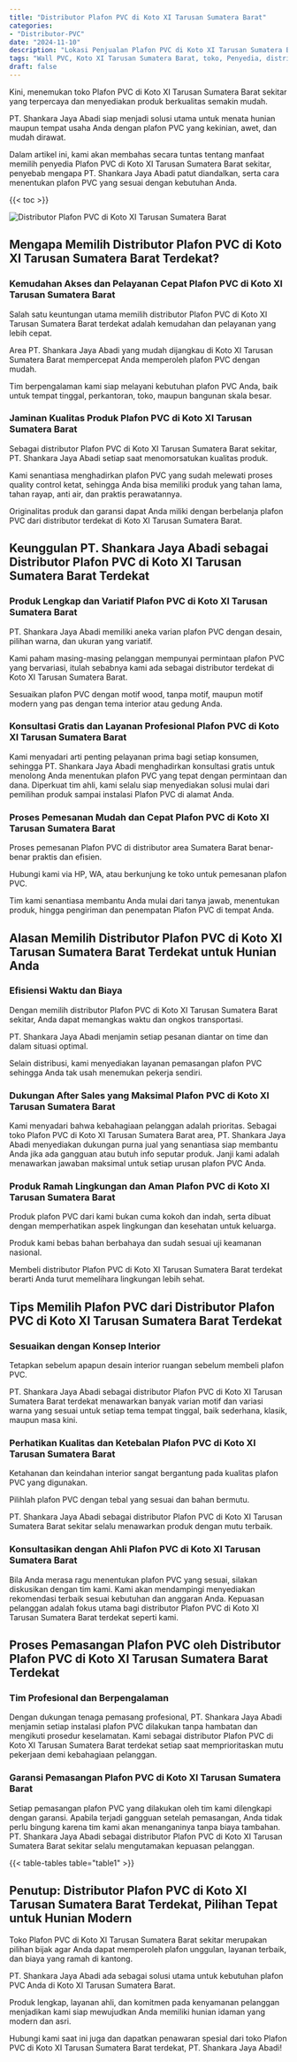 ```yaml
---
title: "Distributor Plafon PVC di Koto XI Tarusan Sumatera Barat"
categories: 
- "Distributor-PVC"
date: "2024-11-10"
description: "Lokasi Penjualan Plafon PVC di Koto XI Tarusan Sumatera Barat untuk tempat tinggal, kantor, serta gerai. Produk berkualitas, variasi motif, warna menarik, beserta layanan instalasi dikerjakan oleh tim berpengalaman serta kepastian resmi!|Servis penjualan Plafon PVC di Koto XI Tarusan Sumatera Barat bagi keperluan rumah, office, maupun ritel, beserta panel terbaik dan instalasi oleh teknisi berpengalaman serta jaminan resmi.|Alternatif Plafon PVC di Koto XI Tarusan Sumatera Barat yang terbukti untuk tempat tinggal, office, dan ritel, bersama material unggulan dan penempatan dikerjakan oleh tenaga ahli profesional dan kepastian resmi.|Penjualan Plafon PVC di Koto XI Tarusan Sumatera Barat untuk tempat tinggal, office, dan ritel, beserta material terbaik dan instalasi ditangani oleh tenaga ahli profesional, lengkap beserta jaminan resmi.}"
tags: "Wall PVC, Koto XI Tarusan Sumatera Barat, toko, Penyedia, distributor"
draft: false
---
```


Kini, menemukan toko Plafon PVC di Koto XI Tarusan Sumatera Barat sekitar yang terpercaya dan menyediakan produk berkualitas semakin mudah.

PT. Shankara Jaya Abadi siap menjadi solusi utama untuk menata hunian maupun tempat usaha Anda dengan plafon PVC yang kekinian, awet, dan mudah dirawat.

Dalam artikel ini, kami akan membahas secara tuntas tentang manfaat memilih penyedia Plafon PVC di Koto XI Tarusan Sumatera Barat sekitar, penyebab mengapa PT. Shankara Jaya Abadi patut diandalkan, serta cara menentukan plafon PVC yang sesuai dengan kebutuhan Anda.

{{< toc >}}

![Distributor Plafon PVC di Koto XI Tarusan Sumatera Barat](/images/Distributor-PVC/Distributor-Plafon-PVC-di-Koto-XI-Tarusan-Sumatera-Barat.png)


## Mengapa Memilih Distributor Plafon PVC di Koto XI Tarusan Sumatera Barat Terdekat?

### Kemudahan Akses dan Pelayanan Cepat Plafon PVC di Koto XI Tarusan Sumatera Barat

Salah satu keuntungan utama memilih distributor Plafon PVC di Koto XI Tarusan Sumatera Barat terdekat adalah kemudahan dan pelayanan yang lebih cepat.

Area PT. Shankara Jaya Abadi yang mudah dijangkau di Koto XI Tarusan Sumatera Barat mempercepat Anda memperoleh plafon PVC dengan mudah.

Tim berpengalaman kami siap melayani kebutuhan plafon PVC Anda, baik untuk tempat tinggal, perkantoran, toko, maupun bangunan skala besar.

### Jaminan Kualitas Produk Plafon PVC di Koto XI Tarusan Sumatera Barat

Sebagai distributor Plafon PVC di Koto XI Tarusan Sumatera Barat sekitar, PT. Shankara Jaya Abadi setiap saat menomorsatukan kualitas produk.

Kami senantiasa menghadirkan plafon PVC yang sudah melewati proses quality control ketat, sehingga Anda bisa memiliki produk yang tahan lama, tahan rayap, anti air, dan praktis perawatannya.

Originalitas produk dan garansi dapat Anda miliki dengan berbelanja plafon PVC dari distributor terdekat di Koto XI Tarusan Sumatera Barat.

## Keunggulan PT. Shankara Jaya Abadi sebagai Distributor Plafon PVC di Koto XI Tarusan Sumatera Barat Terdekat

### Produk Lengkap dan Variatif Plafon PVC di Koto XI Tarusan Sumatera Barat

PT. Shankara Jaya Abadi memiliki aneka varian plafon PVC dengan desain, pilihan warna, dan ukuran yang variatif.

Kami paham masing-masing pelanggan mempunyai permintaan plafon PVC yang bervariasi, itulah sebabnya kami ada sebagai distributor terdekat di Koto XI Tarusan Sumatera Barat.

Sesuaikan plafon PVC dengan motif wood, tanpa motif, maupun motif modern yang pas dengan tema interior atau gedung Anda.

### Konsultasi Gratis dan Layanan Profesional Plafon PVC di Koto XI Tarusan Sumatera Barat

Kami menyadari arti penting pelayanan prima bagi setiap konsumen, sehingga PT. Shankara Jaya Abadi menghadirkan konsultasi gratis untuk menolong Anda menentukan plafon PVC yang tepat dengan permintaan dan dana. Diperkuat tim ahli, kami selalu siap menyediakan solusi mulai dari pemilihan produk sampai instalasi Plafon PVC di alamat Anda.

### Proses Pemesanan Mudah dan Cepat Plafon PVC di Koto XI Tarusan Sumatera Barat

Proses pemesanan Plafon PVC di distributor area Sumatera Barat benar-benar praktis dan efisien.

Hubungi kami via HP, WA, atau berkunjung ke toko untuk pemesanan plafon PVC.

Tim kami senantiasa membantu Anda mulai dari tanya jawab, menentukan produk, hingga pengiriman dan penempatan Plafon PVC di tempat Anda.

## Alasan Memilih Distributor Plafon PVC di Koto XI Tarusan Sumatera Barat Terdekat untuk Hunian Anda

### Efisiensi Waktu dan Biaya

Dengan memilih distributor Plafon PVC di Koto XI Tarusan Sumatera Barat sekitar, Anda dapat memangkas waktu dan ongkos transportasi.

PT. Shankara Jaya Abadi menjamin setiap pesanan diantar on time dan dalam situasi optimal.

Selain distribusi, kami menyediakan layanan pemasangan plafon PVC sehingga Anda tak usah menemukan pekerja sendiri.

### Dukungan After Sales yang Maksimal Plafon PVC di Koto XI Tarusan Sumatera Barat

Kami menyadari bahwa kebahagiaan pelanggan adalah prioritas. Sebagai toko Plafon PVC di Koto XI Tarusan Sumatera Barat area, PT. Shankara Jaya Abadi menyediakan dukungan purna jual yang senantiasa siap membantu Anda jika ada gangguan atau butuh info seputar produk. Janji kami adalah menawarkan jawaban maksimal untuk setiap urusan plafon PVC Anda.

### Produk Ramah Lingkungan dan Aman Plafon PVC di Koto XI Tarusan Sumatera Barat

Produk plafon PVC dari kami bukan cuma kokoh dan indah, serta dibuat dengan memperhatikan aspek lingkungan dan kesehatan untuk keluarga.

Produk kami bebas bahan berbahaya dan sudah sesuai uji keamanan nasional.

Membeli distributor Plafon PVC di Koto XI Tarusan Sumatera Barat terdekat berarti Anda turut memelihara lingkungan lebih sehat.

## Tips Memilih Plafon PVC dari Distributor Plafon PVC di Koto XI Tarusan Sumatera Barat Terdekat

### Sesuaikan dengan Konsep Interior

Tetapkan sebelum apapun desain interior ruangan sebelum membeli plafon PVC.

PT. Shankara Jaya Abadi sebagai distributor Plafon PVC di Koto XI Tarusan Sumatera Barat terdekat menawarkan banyak varian motif dan variasi warna yang sesuai untuk setiap tema tempat tinggal, baik sederhana, klasik, maupun masa kini.

### Perhatikan Kualitas dan Ketebalan Plafon PVC di Koto XI Tarusan Sumatera Barat

Ketahanan dan keindahan interior sangat bergantung pada kualitas plafon PVC yang digunakan.

Pilihlah plafon PVC dengan tebal yang sesuai dan bahan bermutu.

PT. Shankara Jaya Abadi sebagai distributor Plafon PVC di Koto XI Tarusan Sumatera Barat sekitar selalu menawarkan produk dengan mutu terbaik.

### Konsultasikan dengan Ahli Plafon PVC di Koto XI Tarusan Sumatera Barat

Bila Anda merasa ragu menentukan plafon PVC yang sesuai, silakan diskusikan dengan tim kami. Kami akan mendampingi menyediakan rekomendasi terbaik sesuai kebutuhan dan anggaran Anda. Kepuasan pelanggan adalah fokus utama bagi distributor Plafon PVC di Koto XI Tarusan Sumatera Barat terdekat seperti kami.

## Proses Pemasangan Plafon PVC oleh Distributor Plafon PVC di Koto XI Tarusan Sumatera Barat Terdekat

### Tim Profesional dan Berpengalaman

Dengan dukungan tenaga pemasang profesional, PT. Shankara Jaya Abadi menjamin setiap instalasi plafon PVC dilakukan tanpa hambatan dan mengikuti prosedur keselamatan. Kami sebagai distributor Plafon PVC di Koto XI Tarusan Sumatera Barat terdekat setiap saat memprioritaskan mutu pekerjaan demi kebahagiaan pelanggan.

### Garansi Pemasangan Plafon PVC di Koto XI Tarusan Sumatera Barat

Setiap pemasangan plafon PVC yang dilakukan oleh tim kami dilengkapi dengan garansi. Apabila terjadi gangguan setelah pemasangan, Anda tidak perlu bingung karena tim kami akan menanganinya tanpa biaya tambahan. PT. Shankara Jaya Abadi sebagai distributor Plafon PVC di Koto XI Tarusan Sumatera Barat sekitar selalu mengutamakan kepuasan pelanggan.

{{< table-tables table="table1" >}}

## Penutup: Distributor Plafon PVC di Koto XI Tarusan Sumatera Barat Terdekat, Pilihan Tepat untuk Hunian Modern

Toko Plafon PVC di Koto XI Tarusan Sumatera Barat sekitar merupakan pilihan bijak agar Anda dapat memperoleh plafon unggulan, layanan terbaik, dan biaya yang ramah di kantong.

PT. Shankara Jaya Abadi ada sebagai solusi utama untuk kebutuhan plafon PVC Anda di Koto XI Tarusan Sumatera Barat.

Produk lengkap, layanan ahli, dan komitmen pada kenyamanan pelanggan menjadikan kami siap mewujudkan Anda memiliki hunian idaman yang modern dan asri.

Hubungi kami saat ini juga dan dapatkan penawaran spesial dari toko Plafon PVC di Koto XI Tarusan Sumatera Barat terdekat, PT. Shankara Jaya Abadi!